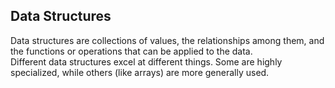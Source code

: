 ## Data Structures
Data structures are collections of values, the relationships among them, and the functions or operations that can be applied to the data.  
Different data structures excel at different things. Some are highly specialized, while others (like arrays) are more generally used.